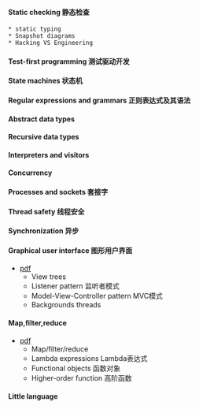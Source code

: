 #### Static checking 静态检查
    * static typing
    * Snapshot diagrams
    * Hacking VS Engineering
#### Test-first programming 测试驱动开发
#### State machines 状态机
#### Regular expressions and grammars 正则表达式及其语法
#### Abstract data types
#### Recursive data types
#### Interpreters and visitors
#### Concurrency
#### Processes and sockets 套接字
#### Thread safety 线程安全
#### Synchronization 异步
#### Graphical user interface 图形用户界面
* <a href="https://ocw.mit.edu/courses/electrical-engineering-and-computer-science/6-005-elements-of-software-construction-fall-2011/lecture-notes/MIT6_005F11_lec14.pdf">pdf</a>
    * View trees
    * Listener pattern 监听者模式
    * Model-View-Controller pattern MVC模式
    * Backgrounds threads
#### Map,filter,reduce 
* <a href="https://ocw.mit.edu/courses/electrical-engineering-and-computer-science/6-005-elements-of-software-construction-fall-2011/lecture-notes/MIT6_005F11_lec15.pdf">pdf</a>
    * Map/filter/reduce 
    * Lambda expressions Lambda表达式
    * Functional objects 函数对象
    * Higher-order function 高阶函数
#### Little language